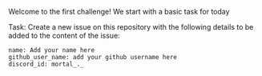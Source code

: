 Welcome to the first challenge! We start with a basic task for today

Task: 
Create a new issue on this repository with the following details to be added to the content of the issue:

```
name: Add your name here
github_user_name: add your github username here
discord_id: mortal_._
```
